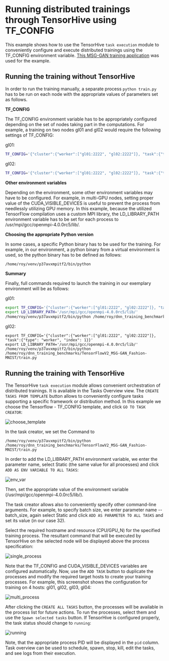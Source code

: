 # Running distributed trainings through TensorHive using TF_CONFIG

This example shows how to use the TensorHive `task execution` module to
conveniently configure and execute distributed trainings using
the TF_CONFIG environment variable. 
[This MSG-GAN training application](https://github.com/roscisz/dnn_training_benchmarks/tree/master/TensorFlowV2_MSG-GAN_Fashion-MNIST)
was used for the example.

## Running the training without TensorHive

In order to run the training manually, a separate process `python train.py`
has to be run on each node with the appropriate values of parameters set as follows.

**TF_CONFIG**

The TF_CONFIG environment variable has to be appropriately configured depending
on the set of nodes taking part in the computations.
For example, a training on two nodes gl01 and gl02 would require the following
settings of TF_CONFIG:

gl01:
```bash
TF_CONFIG='{"cluster":{"worker":["gl01:2222", "gl02:2222"]}, "task":{"type": "worker", "index": 0}}'
```

gl02:
```bash
TF_CONFIG='{"cluster":{"worker":["gl01:2222", "gl02:2222"]}, "task":{"type": "worker", "index": 1}}'
```

**Other environment variables**

Depending on the environment, some other environment variables may have to be configured.
For example, in multi-GPU nodes, setting proper value of the CUDA_VISIBLE_DEVICES is useful
to prevent the process from needlessly utilizing GPU memory. In this example,
because the utilized TensorFlow compilation uses a custom MPI library, the LD_LIBRARY_PATH environment
variable has to be set for each process to /usr/mpi/gcc/openmpi-4.0.0rc5/lib/.

**Choosing the appropriate Python version**

In some cases, a specific Python binary has to be used for the training.
For example, in our environment, a python binary from a virtual environment
is used, so the python binary has to be defined as follows:

```
/home/roy/venv/p37avxmpitf2/bin/python
```

**Summary**

Finally, full commands required to launch the training in our exemplary environment will be as follows:

gl01:

```bash
export TF_CONFIG='{"cluster":{"worker":["gl01:2222", "gl02:2222"]}, "task":{"type": "worker", "index": 0}}'
export LD_LIBRARY_PATH='/usr/mpi/gcc/openmpi-4.0.0rc5/lib/'
/home/roy/venv/p37avxmpitf2/bin/python /home/roy/dnn_training_benchmarks/TensorFlowV2_MSG-GAN_Fashion-MNIST/train.py
```

gl02:

```
export TF_CONFIG='{"cluster":{"worker":["gl01:2222", "gl02:2222"]}, "task":{"type": "worker", "index": 1}}'
export LD_LIBRARY_PATH='/usr/mpi/gcc/openmpi-4.0.0rc5/lib/'
/home/roy/venv/p37avxmpitf2/bin/python /home/roy/dnn_training_benchmarks/TensorFlowV2_MSG-GAN_Fashion-MNIST/train.py
```


## Running the training with TensorHive

The TensorHive `task execution` module allows convenient orchestration of distributed trainings.
It is available in the Tasks Overview view. The `CREATE TASKS FROM TEMPLATE` button allows to
conveniently configure tasks supporting a specific framework or distribution method. In this
example we choose the Tensorflow - TF_CONFIG template, and click `GO TO TASK CREATOR`:

![choose_template](https://raw.githubusercontent.com/roscisz/TensorHive/master/examples/TF_CONFIG/img/choose_template.png)

In the task creator, we set the Command to
```
/home/roy/venv/p37avxmpitf2/bin/python /home/roy/dnn_training_benchmarks/TensorFlowV2_MSG-GAN_Fashion-MNIST/train.py
```

In order to add the LD_LIBRARY_PATH environment variable, we enter the parameter name,
select Static (the same value for all processes) and click `ADD AS ENV VARIABLE TO ALL TASKS`:

![env_var](https://raw.githubusercontent.com/roscisz/TensorHive/master/examples/TF_CONFIG/img/env_var.png)

Then, set the appropriate value of the environment variable (/usr/mpi/gcc/openmpi-4.0.0rc5/lib/).

The task creator allows also to conveniently specify other command-line arguments. For example,
to specify batch size, we enter parameter name --batch_size, again select Static and click
`ADD AS PARAMETER TO ALL TASKS` and set its value (in our case 32).

Select the required hostname and resource (CPU/GPU_N) for the specified training process. The resultant
command that will be executed by TensorHive on the selected node will be displayed above the process specification:

![single_process](https://raw.githubusercontent.com/roscisz/TensorHive/master/examples/TF_CONFIG/img/single_process.png)

Note that the TF_CONFIG and CUDA_VISIBLE_DEVICES variables are configured automatically. Now, use
the `ADD TASK` button to duplicate the processes and modify the required target hosts to create
your training processes. For example, this screenshot shows the configuration for training on 4
hosts: gl01, gl02, gl03, gl04:

![multi_process](https://raw.githubusercontent.com/roscisz/TensorHive/master/examples/TF_CONFIG/img/multi_process.png)

After clicking the `CREATE ALL TASKS` button, the processes will be available in the process list for future actions.
To run the processes, select them and use the `Spawn selected tasks` button. If TensorHive is configured properly,
the task status should change to `running`:

![running](https://raw.githubusercontent.com/roscisz/TensorHive/master/examples/TF_CONFIG/img/running.png)

Note, that the appropriate process PID will be displayed in the `pid` column. Task overview can
be used to schedule, spawn, stop, kill, edit the tasks, and see logs from their execution.
